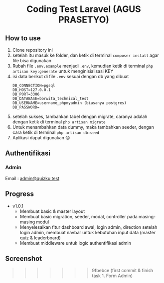 <div align="center">
   <h1>
      Coding Test Laravel (AGUS PRASETYO)
   </h1>
</div>

## How to use
1. Clone repository ini
2. setelah itu masuk ke folder, dan ketik di terminal `composer install` agar file bisa digunakan
3. Rubah file `.env.example` menjadi `.env`, kemudian ketik di terminal `php artisan key:generate` untuk menginisialisasi KEY
4. isi data berikut di file `.env` sesuai dengan db yang dibuat
	```env
	DB_CONNECTION=pgsql
	DB_HOST=127.0.0.1
	DB_PORT=3306
	DB_DATABASE=borwita_technical_test
	DB_USERNAME=username_phpmyadmin (biasanya postgres)
	DB_PASSWORD=
	```
5. setelah sukses, tambahkan tabel dengan migrate, caranya adalah dengan ketik di terminal `php artisan migrate`
6. Untuk menambahkan data dummy, maka tambahkan seeder, dengan cara ketik di terminal `php artisan db:seed`
7. Aplikasi dapat digunakan 😊

## Authentifikasi

### Admin
Email : admin@quizku.test

## Progress
- v1.0.1
  - Membuat basic & master layout
  - Membuat basic migration, seeder, modal, controller pada masing-masing modul
  - Menyelesaikan fitur dashboard awal, login admin, direction setelah login admin, membuat navbar untuk kebutuhan input data (master quiz & leaderboard)
  - Membuat middleware untuk logic authentifikasi admin

## Screenshot
>>>>>>> 9fbebce (first commit & finish task 1. Form Admin)
